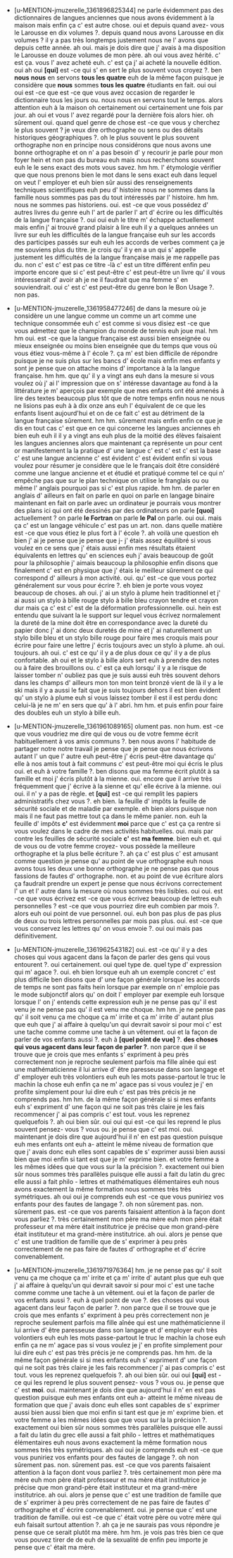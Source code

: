  * [u-MENTION-jmuzerelle_1361896825344]
	ne parle évidemment pas des dictionnaires de langues anciennes que nous avons évidemment à la maison mais enfin ça c' est autre chose.
	 oui et depuis quand avez- vous le Larousse en dix volumes ?.
	 depuis quand nous avons Larousse en dix volumes ? il y a pas très longtemps justement nous ne l' avons que depuis cette année.
	 ah oui.
	 mais je dois dire que j' avais à ma disposition le Larousse en douze volumes de mon père.
	 ah oui vous avez hérité.
	 c' est ça.
	 vous l' avez acheté euh.
	 c' est ça j' ai acheté la nouvelle édition.
	 oui ah oui **[qui]** est -ce qui s' en sert le plus souvent vous croyez ?.
	 ben **nous** **nous** en servons **tous les quatre** euh de la même façon puisque je considère que **nous** sommes **tous les quatre** étudiants en fait.
	 oui oui oui est -ce que est -ce que vous avez occasion de regarder le dictionnaire tous les jours ou.
	 nous nous en servons tout le temps.
	 alors attention euh à la maison oh certainement oui certainement une fois par jour.
	 ah oui et vous l' avez regardé pour la dernière fois alors hier.
	 oh sûrement oui.
	 quand quel genre de chose est -ce que vous y cherchez le plus souvent ? je veux dire orthographe ou sens ou des détails historiques géographiques ?.
	 oh le plus souvent le plus souvent orthographe non en principe nous considérons que nous avons une bonne orthographe et on n' a pas besoin d' y recourir je parle pour mon foyer hein et non pas du bureau euh mais nous recherchons souvent euh le le sens exact des mots vous savez.
	 hm hm.
	 l' étymologie vérifier que que nous prenons bien le mot dans le sens exact euh dans lequel on veut l' employer et euh bien sûr aussi des renseignements techniques scientifiques euh peu d' histoire nous ne sommes dans la famille nous sommes pas pas du tout intéressés par l' histoire.
	 hm hm.
	 nous ne sommes pas historiens.
	 oui.
	 est -ce que vous possédez d' autres livres du genre euh l' art de parler l' art d' écrire ou les difficultés de la langue française ?.
	 oui oui euh le titre m' échappe actuellement mais enfin j' ai trouvé grand plaisir à lire euh il y a quelques années un livre sur euh les difficultés de la langue française euh sur les accords des participes passés sur euh euh les accords de verbes comment ça je me souviens plus du titre.
	 je crois qu' il y en a un qui s' appelle justement les difficultés de la langue française mais je me rappelle pas du.
	 non c' est c' est pas ce titre -là c' est un titre différent enfin peu importe encore que si c' est peut-être c' est peut-être un livre qu' il vous intéresserait d' avoir ah je ne il faudrait que ma femme s' en souviendrait.
	 oui c' est c' est peut-être du genre bon le Bon Usage ?.
	 non pas.
	
 * [u-MENTION-jmuzerelle_1361958477246]
	 de dans la mesure où je considère un une langue comme un comme un art comme une technique consommée euh c' est comme si vous disiez est -ce que vous admettez que le champion du monde de tennis euh joue mal.
	 hm hm oui.
	 est -ce que la langue française est aussi bien enseignée ou mieux enseignée ou moins bien enseignée que du temps que vous où vous étiez vous-même à l' école ?.
	 ça m' est bien difficile de répondre puisque je ne suis plus sur les bancs d' école mais enfin mes enfants y sont je pense que on attache moins d' importance à la la langue française.
	 hm hm.
	 que qu' il y a vingt ans euh dans la mesure si vous voulez où j' ai l' impression que on s' intéresse davantage au fond à la littérature je m' aperçois par exemple que mes enfants ont été amenés à lire des textes beaucoup plus tôt que de notre temps enfin nous ne nous ne lisions pas euh à à dix onze ans euh l' équivalent de ce que les enfants lisent aujourd'hui et on de ce fait c' est au détriment de la langue française sûrement.
	 hm hm.
	 sûrement mais enfin enfin ce que je dis en tout cas c' est que en ce qui concerne les langues anciennes eh bien euh euh il il y a vingt ans euh plus de la moitié des élèves faisaient les langues anciennes alors que maintenant ça représente un pour cent or manifestement la la pratique d' une langue c' est c' est c' est la base c' est une langue ancienne c' est évident c' est évident enfin si vous voulez pour résumer je considère que le le français doit être considéré comme une langue ancienne et et étudié et pratiqué comme tel ce qui n' empêche pas que sur le plan technique on utilise le franglais ou ou même l' anglais pourquoi pas si c' est plus rapide.
	 hm hm.
	 de parler en anglais d' ailleurs en fait on parle en quoi on parle en langage binaire maintenant en fait on parle avec un ordinateur je pourrais vous montrer des plans ici qui ont été dessinés par des ordinateurs on parle **[quoi]** actuellement ? on parle **le Fortran** on parle **le Pal** on parle.
	 oui oui.
	 mais ça c' est un langage véhicule c' est pas un art.
	 non.
	 dans quelle matière est -ce que vous étiez le plus fort à l' école ?.
	 ah voilà une question eh bien j' ai je pense que je pense que j- j' étais assez équilibré si vous voulez en ce sens que j' étais aussi enfin mes résultats étaient équivalents en lettres qu' en sciences euh j' avais beaucoup de goût pour la philosophie j' aimais beaucoup la philosophie enfin disons que finalement c' est en physique que j' étais le meilleur sûrement ce qui correspond d' ailleurs à mon activité.
	 oui.
	 qu' est -ce que vous portez généralement sur vous pour écrire ?.
	 eh bien je porte vous voyez beaucoup de choses.
	 ah oui.
	 j' ai un stylo à plume hein traditionnel et j' ai aussi un stylo à bille rouge stylo à bille bleu crayon tendre et crayon dur mais ça c' est c' est de la déformation professionnelle.
	 oui.
	 hein est entendu que suivant la le support sur lequel vous écrivez normalement la dureté de la mine doit être en correspondance avec la dureté du papier donc j' ai donc deux duretés de mine et j' ai naturellement un stylo bille bleu et un stylo bille rouge pour faire mes croquis mais pour écrire pour faire une lettre j' écris toujours avec un stylo à plume.
	 ah oui.
	 toujours.
	 ah oui.
	 c' est ce qu' il y a de plus doux ce qu' il y a de plus confortable.
	 ah oui et le stylo à bille alors sert euh à prendre des notes ou à faire des brouillons ou.
	 c' est ça euh lorsqu' il y a le risque de laisser tomber n' oubliez pas que je suis aussi euh très souvent dehors dans les champs d' ailleurs mon ton mon teint bronzé vient de là il y a le ski mais il y a aussi le fait que je suis toujours dehors il est bien évident qu' un stylo à plume euh si vous laissez tomber il est il est perdu donc celui-là je ne m' en sers que qu' à l' abri.
	 hm hm.
	 et puis enfin pour faire des doubles euh un stylo à bille euh.
	
 * [u-MENTION-jmuzerelle_1361961089165]
	olument pas.
	 non hum.
	 est -ce que vous voudriez me dire qui de vous ou de votre femme écrit habituellement à vos amis communs ?.
	 ben nous avons l' habitude de partager notre notre travail je pense que je pense que nous écrivons autant l' un que l' autre euh peut-être j' écris peut-être davantage qu' elle à nos amis tout à fait communs c' est peut-être moi qui écris le plus oui.
	 et euh à votre famille ?.
	 ben disons que ma femme écrit plutôt à sa famille et moi j' écris plutôt à la mienne.
	 oui.
	 encore que il arrive très fréquemment que j' écrive à la sienne et qu' elle écrive à la mienne.
	 oui oui.
	 il n' y a pas de règle.
	 et **[qui]** est -ce qui remplit les papiers administratifs chez vous ?.
	 eh bien.
	 la feuille d' impôts la feuille de sécurité sociale et de maladie par exemple.
	 eh bien alors puisque non mais il ne faut pas mettre tout ça dans le même panier.
	 non.
	 euh la feuille d' impôts **c'** est évidemment **moi** parce que c' est ça ça rentre si vous voulez dans le cadre de mes activités habituelles.
	 oui.
	 mais par contre les feuilles de sécurité sociale **c'** est **ma femme**.
	 bien euh et.
	 qui de vous ou de votre femme croyez- vous possède la meilleure orthographe et la plus belle écriture ?.
	 ah ça c' est plus c' est amusant comme question je pense qu' au point de vue orthographe euh nous avons tous les deux une bonne orthographe je ne pense pas que nous fassions de fautes d' orthographe.
	 non.
	 et au point de vue écriture alors ça faudrait prendre un expert je pense que nous écrivons correctement l' un et l' autre dans la mesure où nous sommes très lisibles.
	 oui oui.
	 est -ce que vous écrivez est -ce que vous écrivez beaucoup de lettres euh personnelles ? est -ce que vous pourriez dire euh combien par mois ?.
	 alors euh oui point de vue personnel.
	 oui.
	 euh bon pas plus de pas plus de deux ou trois lettres personnelles par mois pas plus.
	 oui.
	 est -ce que vous conservez les lettres qu' on vous envoie ?.
	 oui oui mais pas définitivement.
	
 * [u-MENTION-jmuzerelle_1361962543182]
	 oui.
	 est -ce qu' il y a des choses qui vous agacent dans la façon de parler des gens qui vous entourent ?.
	 oui certainement.
	 oui quel type de.
	 quel type d' expression qui m' agace ?.
	 oui.
	 eh bien lorsque euh ah un exemple concret c' est plus difficile ben disons que d' une façon générale lorsque les accords de temps ne sont pas faits hein lorsque par exemple on n' emploie pas le mode subjonctif alors qu' on doit l' employer par exemple euh lorsque lorsque l' on j' entends cette expression euh je ne pense pas qu' il est venu je ne pense pas qu' il est venu me choque.
	 hm hm.
	 je ne pense pas qu' il soit venu ça me choque ça m' irrite et ça m' irrite d' autant plus que euh que j' ai affaire à quelqu'un qui devrait savoir si pour moi c' est une tache comme comme une tache à un vêtement.
	 oui et la façon de parler de vos enfants aussi ?.
	 euh à **[quel point de vue]** ?.
	 **des choses qui vous agacent dans leur façon de parler ?**.
	 non parce que il se trouve que je crois que mes enfants s' expriment à peu près correctement non je reproche seulement parfois ma fille aînée qui est une mathématicienne il lui arrive d' être paresseuse dans son langage et d' employer euh très volontiers euh euh les mots passe-partout le truc le machin la chose euh enfin ça ne m' agace pas si vous voulez je j' en profite simplement pour lui dire euh c' est pas très précis je ne comprends pas.
	 hm hm.
	 de la même façon générale si si mes enfants euh s' expriment d' une façon qui ne soit pas très claire je les fais recommencer j' ai pas compris c' est tout.
	 vous les reprenez quelquefois ?.
	 ah oui bien sûr.
	 oui oui qui est -ce qui les reprend le plus souvent pensez- vous ? vous ou.
	 je pense que c' est moi.
	 oui.
	 maintenant je dois dire que aujourd'hui il n' en est pas question puisque euh mes enfants ont euh a- atteint le même niveau de formation que que j' avais donc euh elles sont capables de s' exprimer aussi bien aussi bien que moi enfin si tant est que je m' exprime bien.
	 et votre femme a les mêmes idées que que vous sur la la précision ?.
	 exactement oui bien sûr nous sommes très parallèles puisque elle aussi a fait du latin du grec elle aussi a fait philo - lettres et mathématiques élémentaires euh nous avons exactement la même formation nous sommes très très symétriques.
	 ah oui oui je comprends euh est -ce que vous puniriez vos enfants pour des fautes de langage ?.
	 oh non sûrement pas.
	 non.
	 sûrement pas.
	 est -ce que vos parents faisaient attention à la façon dont vous parliez ?.
	 très certainement mon père ma mère euh mon père était professeur et ma mère était institutrice je précise que mon grand-père était instituteur et ma grand-mère institutrice.
	 ah oui.
	 alors je pense que c' est une tradition de famille que de s' exprimer à peu près correctement de ne pas faire de fautes d' orthographe et d' écrire convenablement.
	
 * [u-MENTION-jmuzerelle_1361971976364]
	hm.
	 je ne pense pas qu' il soit venu ça me choque ça m' irrite et ça m' irrite d' autant plus que euh que j' ai affaire à quelqu'un qui devrait savoir si pour moi c' est une tache comme comme une tache à un vêtement.
	 oui et la façon de parler de vos enfants aussi ?.
	 euh à quel point de vue ?.
	 des choses qui vous agacent dans leur façon de parler ?.
	 non parce que il se trouve que je crois que mes enfants s' expriment à peu près correctement non je reproche seulement parfois ma fille aînée qui est une mathématicienne il lui arrive d' être paresseuse dans son langage et d' employer euh très volontiers euh euh les mots passe-partout le truc le machin la chose euh enfin ça ne m' agace pas si vous voulez je j' en profite simplement pour lui dire euh c' est pas très précis je ne comprends pas.
	 hm hm.
	 de la même façon générale si si mes enfants euh s' expriment d' une façon qui ne soit pas très claire je les fais recommencer j' ai pas compris c' est tout.
	 vous les reprenez quelquefois ?.
	 ah oui bien sûr.
	 oui oui **[qui]** est -ce qui les reprend le plus souvent pensez- vous ? vous ou.
	 je pense que c' est **moi**.
	 oui.
	 maintenant je dois dire que aujourd'hui il n' en est pas question puisque euh mes enfants ont euh a- atteint le même niveau de formation que que j' avais donc euh elles sont capables de s' exprimer aussi bien aussi bien que moi enfin si tant est que je m' exprime bien.
	 et votre femme a les mêmes idées que que vous sur la la précision ?.
	 exactement oui bien sûr nous sommes très parallèles puisque elle aussi a fait du latin du grec elle aussi a fait philo - lettres et mathématiques élémentaires euh nous avons exactement la même formation nous sommes très très symétriques.
	 ah oui oui je comprends euh est -ce que vous puniriez vos enfants pour des fautes de langage ?.
	 oh non sûrement pas.
	 non.
	 sûrement pas.
	 est -ce que vos parents faisaient attention à la façon dont vous parliez ?.
	 très certainement mon père ma mère euh mon père était professeur et ma mère était institutrice je précise que mon grand-père était instituteur et ma grand-mère institutrice.
	 ah oui.
	 alors je pense que c' est une tradition de famille que de s' exprimer à peu près correctement de ne pas faire de fautes d' orthographe et d' écrire convenablement.
	 oui.
	 je pense que c' est une tradition de famille.
	 oui est -ce que c' était votre père ou votre mère qui euh faisait surtout attention ?.
	 ah ça je ne saurais pas vous répondre je pense que ce serait plutôt ma mère.
	 hm hm.
	 je vois pas très bien ce que vous pouvez tirer de de euh de la sexualité de enfin peu importe je pense que c' était ma mère.
	
